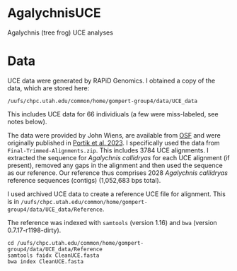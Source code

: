 # AgalychnisUCE
Agalychnis (tree frog) UCE analyses

# Data
UCE data were generated by RAPiD Genomics. I obtained a copy of the data, which are stored here:

`/uufs/chpc.utah.edu/common/home/gompert-group4/data/UCE_data`

This includes UCE data for 66 individiuals (a few were miss-labeled, see notes below).

The data were provided by John Wiens, are available from [OSF](https://osf.io/fzw3x/) and were originally published in [Portik et al. 2023](https://academic.oup.com/mbe/article/40/5/msad109/7151539). I specifically used the data from `Final-Trimmed-Alignments.zip`. This includes 3784 UCE alignments. I extracted the sequence for *Agalychnis callidryas* for each UCE alignment (if present), removed any gaps in the alignment and then used the sequence as our reference. Our reference thus comprises 2028 *Agalychnis callidryas* reference sequences (contigs) (1,052,683 bps total).

I used archived UCE data to create a reference UCE file for alignment. This is in `/uufs/chpc.utah.edu/common/home/gompert-group4/data/UCE_data/Reference`.

The reference was indexed with `samtools` (version 1.16) and `bwa` (version 0.7.17-r1198-dirty). 

```{bash}
cd /uufs/chpc.utah.edu/common/home/gompert-group4/data/UCE_data/Reference
samtools faidx CleanUCE.fasta
bwa index CleanUCE.fasta
```
